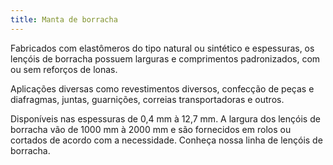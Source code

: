 ```yaml
---
title: Manta de borracha
---
```


Fabricados com elastômeros do tipo natural ou sintético e espessuras, os lençóis de borracha possuem larguras e comprimentos padronizados, com ou sem reforços de lonas.

Aplicações diversas como revestimentos diversos, confecção de peças e diafragmas, juntas, guarnições, correias transportadoras e outros.

Disponíveis nas espessuras de 0,4 mm à 12,7 mm. A largura dos lençóis de borracha vão de 1000 mm à 2000 mm e são fornecidos em rolos ou cortados de acordo com a necessidade. Conheça nossa linha de lençóis de borracha.

